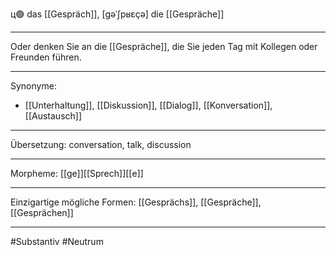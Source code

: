 ц🟢 das [[Gespräch]], [ɡəˈʃpʁɛçə]
die [[Gespräche]]

---
Oder denken Sie an die [[Gespräche]], die Sie jeden Tag mit Kollegen oder Freunden führen. 

---
Synonyme:
- [[Unterhaltung]], [[Diskussion]], [[Dialog]], [[Konversation]], [[Austausch]]

---
Übersetzung: conversation, talk, discussion

---
Morpheme:
[[ge]][[Sprech]][[e]]

---
Einzigartige mögliche Formen: [[Gesprächs]], [[Gespräche]], [[Gesprächen]]

---
#Substantiv #Neutrum